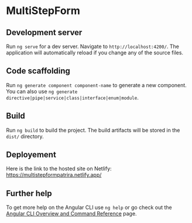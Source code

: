 # MultiStepForm
## Development server

Run `ng serve` for a dev server. Navigate to `http://localhost:4200/`. The application will automatically reload if you change any of the source files.

## Code scaffolding

Run `ng generate component component-name` to generate a new component. You can also use `ng generate directive|pipe|service|class|interface|enum|module`.

## Build

Run `ng build` to build the project. The build artifacts will be stored in the `dist/` directory.

## Deployement
Here is the link to the hosted site on Netlify: https://multistepformpatrira.netlify.app/
## Further help

To get more help on the Angular CLI use `ng help` or go check out the [Angular CLI Overview and Command Reference](https://angular.dev/tools/cli) page.
